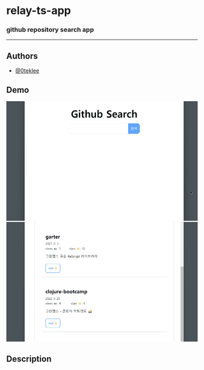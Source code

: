 # relay-ts-app

### github repository search app

---

## Authors

- [@0teklee](https://www.github.com/0teklee)

## Demo

<img src="public/asset/search_pagination.gif" alt="search">
<img src="public/asset/addstar_removestar.gif" alt="addRemove">

## Description

##
